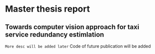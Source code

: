 # Master thesis report
## Towards computer vision approach for taxi service redundancy estimlation
`More desc will be added later`
Code of future publication will be added
